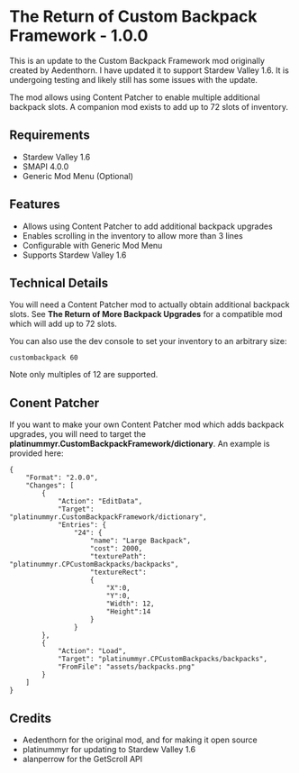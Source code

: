 # The Return of Custom Backpack Framework - 1.0.0

This is an update to the Custom Backpack Framework mod originally created by
Aedenthorn. I have updated it to support Stardew Valley 1.6. It is
undergoing testing and likely still has some issues with the update.

The mod allows using Content Patcher to enable multiple additional backpack
slots. A companion mod exists to add up to 72 slots of inventory.

## Requirements

* Stardew Valley 1.6
* SMAPI 4.0.0
* Generic Mod Menu (Optional)

## Features

* Allows using Content Patcher to add additional backpack upgrades
* Enables scrolling in the inventory to allow more than 3 lines
* Configurable with Generic Mod Menu
* Supports Stardew Valley 1.6

## Technical Details

You will need a Content Patcher mod to actually obtain additional backpack
slots. See **The Return of More Backpack Upgrades** for a compatible mod
which will add up to 72 slots.

You can also use the dev console to set your inventory to an arbitrary size:

```
custombackpack 60
```

Note only multiples of 12 are supported.

## Conent Patcher

If you want to make your own Content Patcher mod which adds backpack
upgrades, you will need to target the
**platinummyr.CustomBackpackFramework/dictionary**. An example is provided
here:

```
{
    "Format": "2.0.0",
    "Changes": [
        {
            "Action": "EditData",
            "Target": "platinummyr.CustomBackpackFramework/dictionary",
            "Entries": {
                "24": {
                    "name": "Large Backpack",
                    "cost": 2000,
                    "texturePath": "platinummyr.CPCustomBackpacks/backpacks",
                    "textureRect":
                    {
                        "X":0,
                        "Y":0,
                        "Width": 12,
                        "Height":14
                    }
                }
        },
        {
            "Action": "Load",
            "Target": "platinummyr.CPCustomBackpacks/backpacks",
            "FromFile": "assets/backpacks.png"
        }
    ]
}
```

## Credits

* Aedenthorn for the original mod, and for making it open source
* platinummyr for updating to Stardew Valley 1.6
* alanperrow for the GetScroll API
